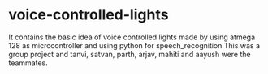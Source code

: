 # voice-controlled-lights
It contains the basic idea of voice controlled lights made by using atmega 128 as microcontroller and using python for speech_recognition
This was a group project and tanvi, satvan, parth, arjav, mahiti and aayush were the teammates.
